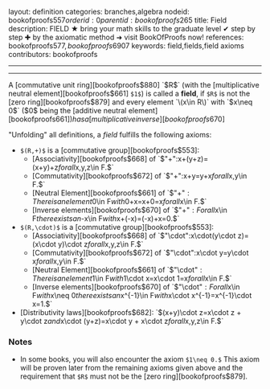 layout: definition
categories: branches,algebra
nodeid: bookofproofs$557
orderid: 0
parentid: bookofproofs$265
title: Field
description: FIELD ★ bring your math skills to the graduate level ✔ step by step ✚ by the axiomatic method ➜ visit BookOfProofs now!
references: bookofproofs$577,bookofproofs$6907
keywords: field,fields,field axioms
contributors: bookofproofs

---


---

A [commutative unit ring][bookofproofs$880] `$R$` (with the [multiplicative neutral element][bookofproofs$661] `$1$`) is called a **field**, if `$R$` is not the [zero ring][bookofproofs$879] and every element `\(x\in R\)` with `$x\neq 0$` ($0$ being the [additive neutral element][bookofproofs$661])  has a [multiplicative inverse][bookofproofs$670]

"Unfolding" all definitions, a _field_ fulfills the following axioms:

* `$(R,+)$` is a [commutative group][bookofproofs$553]:
   * [Associativity][bookofproofs$668] of `$"+"$`: `$x+(y+z)=(x+y)+z$` for all `$x,y,z\in F.$`
   * [Commutativity][bookofproofs$672] of `$"+"$`: `$x+y=y+x$` for all `$x,y\in F.$`
   * [Neutral Element][bookofproofs$661] of `$"+"$`: There is an element `$0\in F$` with `$0+x=x+0=x$` for all `$x\in F.$`
   * [Inverse elements][bookofproofs$670] of `$"+"$`: For all `$x\in F$` there exists an `$-x\in F$` with `$x+(-x)=(-x)+x=0.$`
* `$(R,\cdot)$` is a [commutative group][bookofproofs$553]:
   * [Associativity][bookofproofs$668] of `$"\cdot"$`: `$x\cdot(y\cdot z)=(x\cdot y)\cdot z$` for all `$x,y,z\in F.$`
   * [Commutativity][bookofproofs$672] of `$"\cdot"$`: `$x\cdot y=y\cdot x$` for all `$x,y\in F.$`
   * [Neutral Element][bookofproofs$661] of `$"\cdot"$`: There is an element `$1\in F$` with `$1\cdot x=x\cdot 1=x$` for all `$x\in F.$`
   * [Inverse elements][bookofproofs$670] of `$"\cdot"$`: For all `$x\in F$` with `$x\neq 0$` there exists an `$x^{-1}\in F$` with `$x\cdot x^{-1}=x^{-1}\cdot x=1.$`
* [Distributivity laws][bookofproofs$682]: `$(x+y)\cdot z=x\cdot z + y\cdot z$` and `$x\cdot (y+z)=x\cdot y + x\cdot z$` for all `$x,y,z\in F.$`

### Notes

* In some books, you will also encounter the axiom `$1\neq 0.$` This axiom will be proven later from the remaining axioms given above and the requirement that `$R$` must not be the [zero ring][bookofproofs$879].
